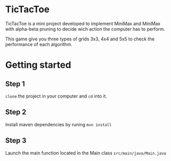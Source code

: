 # TicTacToe

TicTacToe is a mini project developed to implement MiniMax and MiniMax with alpha-beta pruning to decide wich action the computer has to perform.

This game give you three types of grids 3x3, 4x4 and 5x5 to check the performance of each algorithm.

# Getting started

## Step 1

`clone` the project in your computer and `cd` into it.

## Step 2 

Install maven dependencies by runing `mvn install`

## Step 3 

Launch the main function located in the Main class `src/main/java/Main.java`
